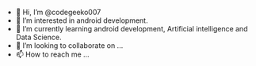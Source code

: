 - 👋 Hi, I’m @codegeeko007
- 👀 I’m interested in android development.
- 🌱 I’m currently learning android development, Artificial intelligence and Data Science.
- 💞️ I’m looking to collaborate on ...
- 📫 How to reach me ...

<!---
codegeeko007/codegeeko007 is a ✨ special ✨ repository because its `README.md` (this file) appears on your GitHub profile.
You can click the Preview link to take a look at your changes.
--->
